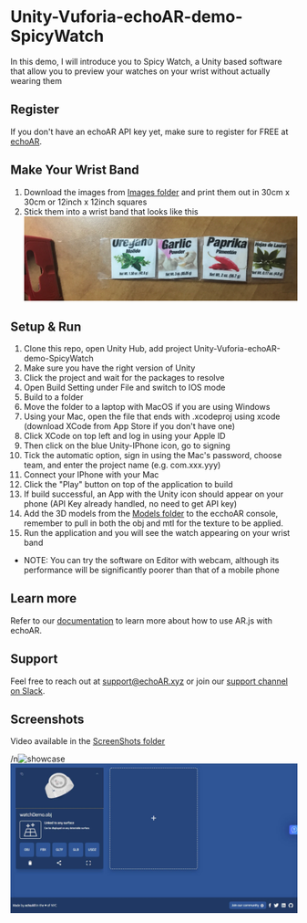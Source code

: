 # Unity-Vuforia-echoAR-demo-SpicyWatch

In this demo, I will introduce you to Spicy Watch, a Unity based software that allow you to preview your watches on your wrist without actually wearing them

## Register
If you don't have an echoAR API key yet, make sure to register for FREE at [echoAR](https://console.echoar.xyz/#/auth/register).

## Make Your Wrist Band
1. Download the images from [Images folder](/Images) and print them out in 30cm x 30cm or 12inch x 12inch squares
2. Stick them into a wrist band that looks like this 
![wristband](/ScreenShots/Wrist-Band.jpg)

## Setup & Run
1. Clone this repo, open Unity Hub, add project Unity-Vuforia-echoAR-demo-SpicyWatch
2. Make sure you have the right version of Unity
3. Click the project and wait for the packages to resolve
4. Open Build Setting under File and switch to IOS mode
5. Build to a folder
6. Move the folder to a laptop with MacOS if you are using Windows
7. Using your Mac, open the file that ends with .xcodeproj using xcode (download XCode from App Store if you don't have one)
8. Click XCode on top left and log in using your Apple ID
9. Then click on the blue Unity-IPhone icon, go to signing
10. Tick the automatic option, sign in using the Mac's password, choose team, and enter the project name (e.g. com.xxx.yyy)
11. Connect your IPhone with your Mac
12. Click the "Play" button on top of the application to build
13. If build successful, an App with the Unity icon should appear on your phone (API Key already handled, no need to get API key)
14. Add the 3D models from the [Models folder](/Models) to the ecchoAR console, remember to pull in both the obj and mtl for the texture to be applied.
15. Run the application and you will see the watch appearing on your wrist band
* NOTE: You can try the software on Editor with webcam, although its performance will be significantly poorer than that of a mobile phone

## Learn more
Refer to our [documentation](https://docs.echoar.xyz/ar.js/deploy-experience) to learn more about how to use AR.js with echoAR.

## Support
Feel free to reach out at [support@echoAR.xyz](mailto:support@echoAR.xyz) or join our [support channel on Slack](https://join.slack.com/t/echoar/shared_invite/enQtNTg4NjI5NjM3OTc1LWU1M2M2MTNlNTM3NGY1YTUxYmY3ZDNjNTc3YjA5M2QyNGZiOTgzMjVmZWZmZmFjNGJjYTcxZjhhNzk3YjNhNjE). 

## Screenshots
Video available in the [ScreenShots folder](/ScreenShots)

/n![showcase](/ScreenShots/show-case.gif)
![UploadPage](/ScreenShots/EchoAR.jpg)